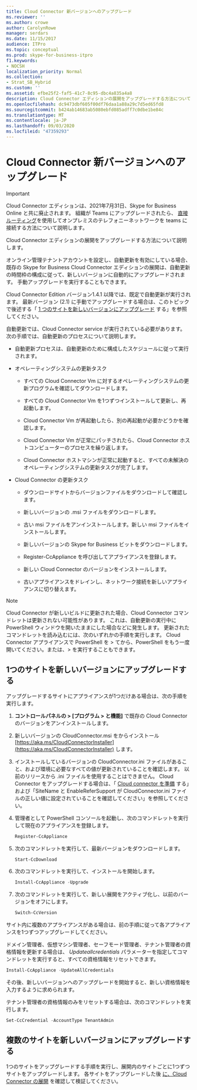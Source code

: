 ```yaml
---
title: Cloud Connector 新バージョンへのアップグレード
ms.reviewer: ''
ms.author: crowe
author: CarolynRowe
manager: serdars
ms.date: 11/15/2017
audience: ITPro
ms.topic: conceptual
ms.prod: skype-for-business-itpro
f1.keywords:
- NOCSH
localization_priority: Normal
ms.collection:
- Strat_SB_Hybrid
ms.custom: ''
ms.assetid: efbe25f2-faf5-41c7-8c95-dbc4a835a4a8
description: Cloud Connector エディションの展開をアップグレードする方法について説明します。
ms.openlocfilehash: dc9473dbf605f00df76daa1a88a29c7d5ed65fd8
ms.sourcegitcommit: b424ab14683ab5080ebfd085adff7c0dbe1be84c
ms.translationtype: MT
ms.contentlocale: ja-JP
ms.lasthandoff: 09/03/2020
ms.locfileid: "47359293"
---
```

# <a name="upgrade-to-a-new-version-of-cloud-connector"></a>Cloud Connector 新バージョンへのアップグレード

> [!Important]
> Cloud Connector エディションは、2021年7月31日、Skype for Business Online と共に廃止されます。 組織が Teams にアップグレードされたら、 [直接ルーティング](https://docs.microsoft.com/MicrosoftTeams/direct-routing-landing-page)を使用してオンプレミスのテレフォニーネットワークを teams に接続する方法について説明します。
 
Cloud Connector エディションの展開をアップグレードする方法について説明します。
  
オンライン管理テナントアカウントを設定し、自動更新を有効にしている場合、既存の Skype for Business Cloud Connector エディションの展開は、自動更新の時間枠の構成に従って、新しいバージョンに自動的にアップグレードされます。 手動アップグレードを実行することもできます。 
  
Cloud Connector Edition バージョン1.4.1 以降では、既定で自動更新が実行されます。 最新バージョン (2.1) に手動でアップグレードする場合は、このトピックで後述する「 [1 つのサイトを新しいバージョンにアップグレード](upgrade-to-a-new-version-of-cloud-connector.md#BKMK_Upgrade) する」を参照してください。
  
自動更新では、Cloud Connector service が実行されている必要があります。 次の手順では、自動更新のプロセスについて説明します。
  
- 自動更新プロセスは、自動更新のために構成したスケジュールに従って実行されます。
    
- オペレーティングシステムの更新タスク
    
  - すべての Cloud Connector Vm に対するオペレーティングシステムの更新プログラムを確認してダウンロードします。 
    
  - すべての Cloud Connector Vm を1つずつインストールして更新し、再起動します。
    
  - Cloud Connector Vm が再起動したら、別の再起動が必要かどうかを確認します。
    
  - Cloud Connector Vm が正常にパッチされたら、Cloud Connector ホストコンピューターのプロセスを繰り返します。
    
  - Cloud Connector ホストマシンが正常に起動すると、すべての未解決のオペレーティングシステムの更新タスクが完了します。
    
- Cloud Connector の更新タスク
    
  - ダウンロードサイトからバージョンファイルをダウンロードして確認します。
    
  - 新しいバージョンの .msi ファイルをダウンロードします。 
    
  - 古い msi ファイルをアンインストールします。新しい msi ファイルをインストールします。
    
  - 新しいバージョンの Skype for Business ビットをダウンロードします。
    
  - Register-CcAppliance を呼び出してアプライアンスを登録します。
    
  - 新しい Cloud Connector のバージョンをインストールします。
    
  - 古いアプライアンスをドレインし、ネットワーク接続を新しいアプライアンスに切り替えます。
    
> [!NOTE]
>  Cloud Connector が新しいビルドに更新された場合、Cloud Connector コマンドレットは更新されない可能性があります。 これは、自動更新の実行中に PowerShell ウィンドウを開いたままにした場合などに発生します。 更新されたコマンドレットを読み込むには、次のいずれかの手順を実行します。 Cloud Connector アプライアンスで PowerShell を > てから、PowerShell をもう一度開いてください。または、> を実行することもできます。
  
## <a name="upgrade-a-single-site-to-a-new-version"></a>1つのサイトを新しいバージョンにアップグレードする
<a name="BKMK_Upgrade"> </a>

アップグレードするサイトにアプライアンスが1つだけある場合は、次の手順を実行します。
  
1. **コントロールパネルの \> [プログラム \> と機能]** で既存の Cloud Connector のバージョンをアンインストールします。
    
2. 新しいバージョンの CloudConnector.msi をからインストール [https://aka.ms/CloudConnectorInstaller](https://aka.ms/CloudConnectorInstaller) します。
    
3. インストールしているバージョンの CloudConnector.ini ファイルがあること、および環境に必要なすべての値が更新されていることを確認します。 以前のリリースから .ini ファイルを使用することはできません。 Cloud Connector をアップグレードする場合は、「 [Cloud connector を準備](prepare-your-cloud-connector-appliance.md) する」および「SiteName と EnableReferSupport が CloudConnector.ini ファイルの正しい値に設定されていることを確認してください」を参照してください。
    
4. 管理者として PowerShell コンソールを起動し、次のコマンドレットを実行して現在のアプライアンスを登録します。
    
   ```powershell
   Register-CcAppliance
   ```

5. 次のコマンドレットを実行して、最新バージョンをダウンロードします。
    
   ```powershell
   Start-CcDownload
   ```

6. 次のコマンドレットを実行して、インストールを開始します。 
    
   ```powershell
   Install-CcAppliance -Upgrade
   ```

7. 次のコマンドレットを実行して、新しい展開をアクティブ化し、以前のバージョンをオフにします。
    
   ```powershell
   Switch-CcVersion
   ```

サイト内に複数のアプライアンスがある場合は、前の手順に従って各アプライアンスを1つずつアップグレードしてください。
  
ドメイン管理者、仮想マシン管理者、セーフモード管理者、テナント管理者の資格情報を更新する場合は、  _Updateallcredentials_ パラメーターを指定してコマンドレットを実行すると、すべての資格情報をリセットできます。
  
```powershell
Install-CcAppliance -UpdateAllCredentials
```

その後、新しいバージョンへのアップグレードを開始すると、新しい資格情報を入力するように求められます。 
  
テナント管理者の資格情報のみをリセットする場合は、次のコマンドレットを実行します。
  
```powershell
Set-CcCredential -AccountType TenantAdmin
```

## <a name="upgrade-multiple-sites-to-a-new-version"></a>複数のサイトを新しいバージョンにアップグレードする
<a name="BKMK_Upgrade"> </a>

1つのサイトをアップグレードする手順を実行し、展開内のサイトごとに1つずつサイトをアップグレードします。 各サイトをアップグレードした後 [に、Cloud Connector の展開](validate-your-cloud-connector-deployment.md) を確認して検証してください。
  

